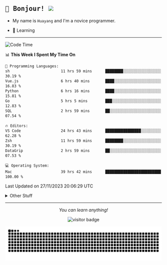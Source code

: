 <h2>
    <samp>🎉 Bonjour!  <img src="https://media.giphy.com/media/mGcNjsfWAjY5AEZNw6/giphy.gif" width="50"></samp>
</h2>

* My name is `Huayang` and I'm a novice programmer.


* 🧐 Learning

<hr>

<!--START_SECTION:waka-->
![Code Time](http://img.shields.io/badge/Code%20Time-1%2C751%20hrs%2033%20mins-blue)

📊 **This Week I Spent My Time On** 

```text
💬 Programming Languages: 
sh                       11 hrs 59 mins      ████████░░░░░░░░░░░░░░░░░   30.19 % 
Vue.js                   6 hrs 40 mins       ████░░░░░░░░░░░░░░░░░░░░░   16.83 % 
Python                   6 hrs 16 mins       ████░░░░░░░░░░░░░░░░░░░░░   15.81 % 
Go                       5 hrs 5 mins        ███░░░░░░░░░░░░░░░░░░░░░░   12.83 % 
SQL                      2 hrs 59 mins       ██░░░░░░░░░░░░░░░░░░░░░░░   07.54 % 

🔥 Editors: 
VS Code                  24 hrs 43 mins      ████████████████░░░░░░░░░   62.28 % 
Zsh                      11 hrs 59 mins      ████████░░░░░░░░░░░░░░░░░   30.19 % 
DataGrip                 2 hrs 59 mins       ██░░░░░░░░░░░░░░░░░░░░░░░   07.53 % 

💻 Operating System: 
Mac                      39 hrs 42 mins      █████████████████████████   100.00 % 
```


 Last Updated on 27/11/2023 20:06:29 UTC
<!--END_SECTION:waka-->

<details>
    <summary>Other Stuff</summary>

* 🛠️ Skills
<!-- 
<p align="center">
  <a href="https://skillicons.dev">
    <img src="https://skillicons.dev/icons?i=c,python,cpp,go,react,js,ts,rust,java,haskell,ruby,kotlin,scala,kubernetes,docker,grafana,jenkins,nginx,nestjs,nextjs,rabbitmq,postgres,kafka,redis,graphql,mysql,linux,md,git,vim,vscode,visualstudio,stackoverflow" />
  </a>
</p>
-->    
<p align="center">
    <img src="https://api.githubtrends.io/user/svg/XmchxUp/langs?time_range=one_year&include_private=True" />
    <img src="https://api.githubtrends.io/user/svg/XmchxUp/repos?time_range=one_year&include_private=True" />
</p>

* 🏆 Some GitHub statistical reports:

<p align="center">
    <img src="/github-metrics.svg" alt="github metrics" style='visibility:visible' />    
</p>

<p align="center">  
    <img height="180em" src="https://github-readme-stats.vercel.app/api?username=xmchxup&hide_border=true&show_icons=true&include_all_commits=true&bg_color=0,EC6C6C,FFD479,FFFC79,73FA79&theme=graywhite&locale=en" />
    <img height="180em" src="https://github-readme-stats.vercel.app/api/top-langs/?username=xmchxup&hide=css,scss,html&langs_count=8&hide_border=true&layout=compact&bg_color=0,73FA79,73FDFF,D783FF&theme=graywhite&locale=en" />
</p>


<img width="100%" src="https://github-profile-trophy.vercel.app/?username=xmchxup&column=7" />

</details>


<hr>


<p align="center">
    <i>You can learn anything!</i>
    <p align="center">
        <img src="https://visitor-badge.laobi.icu/badge?page_id=xmchxup" alt="visitor badge"/>       
    </p>
</p>

<picture>
  <source media="(prefers-color-scheme: dark)" srcset="https://raw.githubusercontent.com/XmchxUp/XmchxUp/output/github-snake-dark.svg" />
  <source media="(prefers-color-scheme: light)" srcset="https://raw.githubusercontent.com/XmchxUp/XmchxUp/output/github-snake.svg" />
  <img alt="github-snake" src="https://raw.githubusercontent.com/XmchxUp/XmchxUp/output/github-snake.svg" />
</picture>


